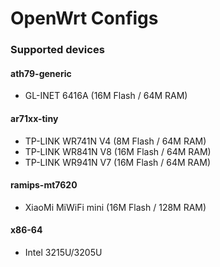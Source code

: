 # OpenWrt Configs

### Supported devices

#### ath79-generic

- GL-INET 6416A (16M Flash / 64M RAM)

#### ar71xx-tiny

- TP-LINK WR741N V4 (8M Flash / 64M RAM)
- TP-LINK WR841N V8 (16M Flash / 64M RAM)
- TP-LINK WR941N V7 (16M Flash / 64M RAM)

#### ramips-mt7620

- XiaoMi MiWiFi mini (16M Flash / 128M RAM)

#### x86-64

- Intel 3215U/3205U
